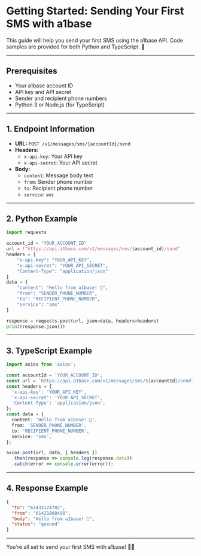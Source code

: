 # Getting Started: Sending Your First SMS with a1base

This guide will help you send your first SMS using the a1base API. Code samples are provided for both Python and TypeScript. 🚀

---

## Prerequisites
- Your a1base account ID
- API key and API secret
- Sender and recipient phone numbers
- Python 3 or Node.js (for TypeScript)

---

## 1. Endpoint Information
- **URL:** `POST /v1/messages/sms/{accountId}/send`
- **Headers:**
    - `x-api-key`: Your API key
    - `x-api-secret`: Your API secret
- **Body:**
    - `content`: Message body text
    - `from`: Sender phone number
    - `to`: Recipient phone number
    - `service`: `sms`

---

## 2. Python Example
```python
import requests

account_id = "YOUR_ACCOUNT_ID"
url = f"https://api.a1base.com/v1/messages/sms/{account_id}/send"
headers = {
    "x-api-key": "YOUR_API_KEY",
    "x-api-secret": "YOUR_API_SECRET",
    "Content-Type": "application/json"
}
data = {
    "content": "Hello from a1base! 🚀",
    "from": "SENDER_PHONE_NUMBER",
    "to": "RECIPIENT_PHONE_NUMBER",
    "service": "sms"
}

response = requests.post(url, json=data, headers=headers)
print(response.json())
```

---

## 3. TypeScript Example
```typescript
import axios from 'axios';

const accountId = 'YOUR_ACCOUNT_ID';
const url = `https://api.a1base.com/v1/messages/sms/${accountId}/send`;
const headers = {
  'x-api-key': 'YOUR_API_KEY',
  'x-api-secret': 'YOUR_API_SECRET',
  'Content-Type': 'application/json',
};
const data = {
  content: 'Hello from a1base! 🚀',
  from: 'SENDER_PHONE_NUMBER',
  to: 'RECIPIENT_PHONE_NUMBER',
  service: 'sms',
};

axios.post(url, data, { headers })
  .then(response => console.log(response.data))
  .catch(error => console.error(error));
```

---

## 4. Response Example
```json
{
  "to": "61433174782",
  "from": "61421868490",
  "body": "Hello from a1base! 🚀",
  "status": "queued"
}
```

---

You're all set to send your first SMS with a1base! 🎉📱